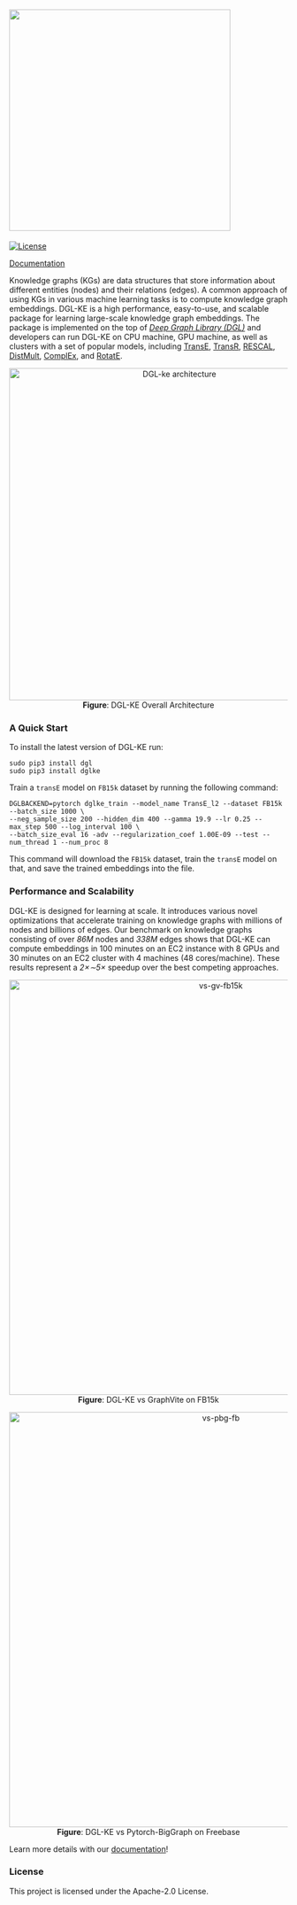 # <img src="https://github.com/awslabs/dgl-ke/blob/master/img/logo.png" width = "400"/>

[![License](https://img.shields.io/badge/License-Apache%202.0-blue.svg)](./LICENSE)

[Documentation](https://aws-dglke.readthedocs.io/en/latest/index.html)

Knowledge graphs (KGs) are data structures that store information about different entities (nodes) and their relations (edges). A common approach of using KGs in various machine learning tasks is to compute knowledge graph embeddings. DGL-KE is a high performance, easy-to-use, and scalable package for learning large-scale knowledge graph embeddings. The package is implemented on the top of *[Deep Graph Library (DGL)](https://github.com/dmlc/dgl)* and developers can run DGL-KE on CPU machine, GPU machine, as well as clusters with a set of popular models, including [TransE](https://www.utc.fr/~bordesan/dokuwiki/_media/en/transe_nips13.pdf), [TransR](https://www.aaai.org/ocs/index.php/AAAI/AAAI15/paper/viewPaper/9571), [RESCAL](http://citeseerx.ist.psu.edu/viewdoc/download?doi=10.1.1.383.2015&rep=rep1&type=pdf), [DistMult](https://arxiv.org/abs/1412.6575), [ComplEx](http://proceedings.mlr.press/v48/trouillon16.pdf), and [RotatE](https://arxiv.org/pdf/1902.10197.pdf).

<p align="center">
  <img src="https://aws-dglke.readthedocs.io/en/latest/_images/dgl_ke_arch.png" alt="DGL-ke architecture" width="600">
  <br>
  <b>Figure</b>: DGL-KE Overall Architecture
</p>

### A Quick Start

To install the latest version of DGL-KE run:

```
sudo pip3 install dgl
sudo pip3 install dglke
```

Train a `transE` model on `FB15k` dataset by running the following command:

```
DGLBACKEND=pytorch dglke_train --model_name TransE_l2 --dataset FB15k --batch_size 1000 \
--neg_sample_size 200 --hidden_dim 400 --gamma 19.9 --lr 0.25 --max_step 500 --log_interval 100 \
--batch_size_eval 16 -adv --regularization_coef 1.00E-09 --test --num_thread 1 --num_proc 8
```

This command will download the `FB15k` dataset, train the `transE` model on that, and save the trained embeddings into the file.

### Performance and Scalability

DGL-KE is designed for learning at scale. It introduces various novel optimizations that accelerate training on knowledge graphs with millions of nodes and billions of edges. Our benchmark on knowledge graphs consisting of over *86M* nodes and *338M* edges shows that DGL-KE can compute embeddings in 100 minutes on an EC2 instance with 8 GPUs and 30 minutes on an EC2 cluster with 4 machines (48 cores/machine). These results represent a *2×∼5×* speedup over the best competing approaches.

<p align="center">
  <img src="https://aws-dglke.readthedocs.io/en/latest/_images/vs-gv-fb15k.png" alt="vs-gv-fb15k" width="750">
  <br>
  <b>Figure</b>: DGL-KE vs GraphVite on FB15k
</p>

<p align="center">
  <img src="https://aws-dglke.readthedocs.io/en/latest/_images/vs-pbg-fb.png" alt="vs-pbg-fb" width="750">
  <br>
  <b>Figure</b>: DGL-KE vs Pytorch-BigGraph on Freebase
</p>

Learn more details with our [documentation](https://aws-dglke.readthedocs.io/en/latest/index.html)!

### License

This project is licensed under the Apache-2.0 License.
